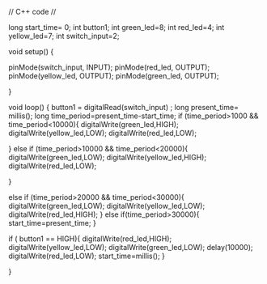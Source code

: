 // C++ code
//

long start_time= 0;
int button1;
int green_led=8;
int red_led=4;
int yellow_led=7;
int switch_input=2;

void setup()
{
 
  pinMode(switch_input, INPUT);
  pinMode(red_led, OUTPUT);
  pinMode(yellow_led, OUTPUT);
  pinMode(green_led, OUTPUT);
  
}

void loop()
{
  button1 = digitalRead(switch_input) ;
  long present_time= millis();
  long time_period=present_time-start_time;
  if (time_period>1000 && time_period<10000){
   digitalWrite(green_led,HIGH);
   digitalWrite(yellow_led,LOW);
   digitalWrite(red_led,LOW);
    
  }
   else if (time_period>10000 && time_period<20000){
   digitalWrite(green_led,LOW);
   digitalWrite(yellow_led,HIGH);
   digitalWrite(red_led,LOW);
    
  }
 
   
  
  else if (time_period>20000 && time_period<30000){
   digitalWrite(green_led,LOW);
   digitalWrite(yellow_led,LOW);
   digitalWrite(red_led,HIGH);
  }
  else if(time_period>30000){
   start_time=present_time; 
  }
  
 
  
  if ( button1 == HIGH){
   digitalWrite(red_led,HIGH);
   digitalWrite(yellow_led,LOW);
   digitalWrite(green_led,LOW);
    delay(10000);
    digitalWrite(red_led,LOW);
    start_time=millis();
  }
  
}
